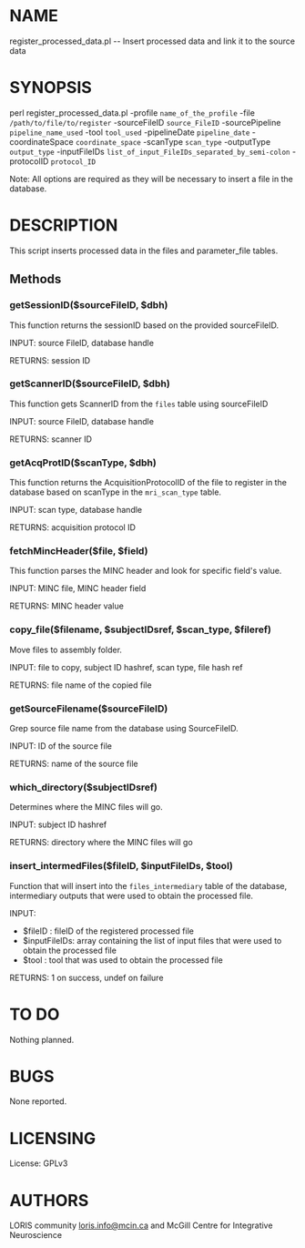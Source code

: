 # NAME

register\_processed\_data.pl -- Insert processed data and link it to the source
 data

# SYNOPSIS

perl register\_processed\_data.pl -profile `name_of_the_profile` -file
`/path/to/file/to/register` -sourceFileID `source_FileID` -sourcePipeline
`pipeline_name_used` -tool `tool_used` -pipelineDate `pipeline_date`
\-coordinateSpace `coordinate_space` -scanType `scan_type` -outputType
`output_type` -inputFileIDs `list_of_input_FileIDs_separated_by_semi-colon`
\-protocolID `protocol_ID`

Note: All options are required as they will be necessary to insert a file in
the database.

# DESCRIPTION

This script inserts processed data in the files and parameter\_file tables.

## Methods

### getSessionID($sourceFileID, $dbh)

This function returns the sessionID based on the provided sourceFileID.

INPUT: source FileID, database handle

RETURNS: session ID

### getScannerID($sourceFileID, $dbh)

This function gets ScannerID from the `files` table using sourceFileID

INPUT: source FileID, database handle

RETURNS: scanner ID

### getAcqProtID($scanType, $dbh)

This function returns the AcquisitionProtocolID of the file to register in the
database based on scanType in the `mri_scan_type` table.

INPUT: scan type, database handle

RETURNS: acquisition protocol ID

### fetchMincHeader($file, $field)

This function parses the MINC header and look for specific field's value.

INPUT: MINC file, MINC header field

RETURNS: MINC header value

### copy\_file($filename, $subjectIDsref, $scan\_type, $fileref)

Move files to assembly folder.

INPUT: file to copy, subject ID hashref, scan type, file hash ref

RETURNS: file name of the copied file

### getSourceFilename($sourceFileID)

Grep source file name from the database using SourceFileID.

INPUT: ID of the source file

RETURNS: name of the source file

### which\_directory($subjectIDsref)

Determines where the MINC files will go.

INPUT: subject ID hashref

RETURNS: directory where the MINC files will go

### insert\_intermedFiles($fileID, $inputFileIDs, $tool)

Function that will insert into the `files_intermediary` table of the database,
intermediary outputs that were used to obtain the processed file.

INPUT:
  - $fileID      : fileID of the registered processed file
  - $inputFileIDs: array containing the list of input files that were used to
                    obtain the processed file
  - $tool        : tool that was used to obtain the processed file

RETURNS: 1 on success, undef on failure

# TO DO

Nothing planned.

# BUGS

None reported.

# LICENSING

License: GPLv3

# AUTHORS

LORIS community <loris.info@mcin.ca> and McGill Centre for Integrative Neuroscience
